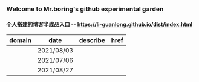 ### Welcome to Mr.boring's github experimental garden

#### 个人搭建的博客半成品入口  --  <https://li-guanlong.github.io/dist/index.html>

|  domain  |  date  |  describe  |  href  |
|  ----  |  ----  |  ----  |  ----  |
|   | 2021/08/03 |   |   |
|   | 2021/07/06 |   |   |
|   | 2021/08/27 |   |   |
